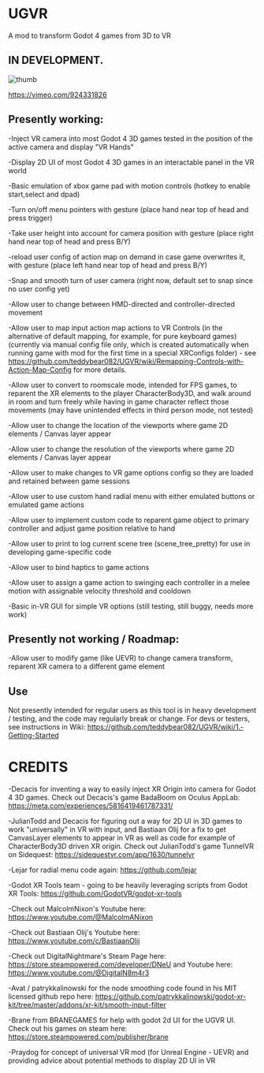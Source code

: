 # UGVR
 A mod to transform Godot 4 games from 3D to VR

## IN DEVELOPMENT.
![thumb](https://github.com/teddybear082/UGVR/assets/87204721/2a7b55f6-605f-47ab-9964-d838c543f3a6)

https://vimeo.com/924331826

## Presently working:

-Inject VR camera into most Godot 4 3D games tested in the position of the active camera and display "VR Hands"

-Display 2D UI of most Godot 4 3D games in an interactable panel in the VR world

-Basic emulation of xbox game pad with motion controls (hotkey to enable start,select and dpad)

-Turn on/off menu pointers with gesture (place hand near top of head and press trigger)

-Take user height into account for camera position with gesture (place right hand near top of head and press B/Y)

-reload user config of action map on demand in case game overwrites it, with gesture (place left hand near top of head and press B/Y)

-Snap and smooth turn of user camera (right now, default set to snap since no user config yet)

-Allow user to change between HMD-directed and controller-directed movement

-Allow user to map input action map actions to VR Controls (in the alternative of default mapping, for example, for pure keyboard games) (currently via manual config file only, which is created automatically when running game with mod for the first time in a special XRConfigs folder)  - see https://github.com/teddybear082/UGVR/wiki/Remapping-Controls-with-Action-Map-Config for more details.

-Allow user to convert to roomscale mode, intended for FPS games, to reparent the XR elements to the player CharacterBody3D, and walk around in room and turn freely while having in game character reflect those movements (may have unintended effects in third person mode, not tested)

-Allow user to change the location of the viewports where game 2D elements / Canvas layer appear

-Allow user to change the resolution of the viewports where game 2D elements / Canvas layer appear

-Allow user to make changes to VR game options config so they are loaded and retained between game sessions

-Allow user to use custom hand radial menu with either emulated buttons or emulated game actions 

-Allow user to implement custom code to reparent game object to primary controller and adjust game position relative to hand

-Allow user to print to log current scene tree (scene_tree_pretty) for use in developing game-specific code

-Allow user to bind haptics to game actions

-Allow user to assign a game action to swinging each controller in a melee motion with assignable velocity threshold and cooldown

-Basic in-VR GUI for simple VR options (still testing, still buggy, needs more work)

## Presently not working / Roadmap:

-Allow user to modify game (like UEVR) to change camera transform, reparent XR camera to a different game element

## Use

Not presently intended for regular users as this tool is in heavy development / testing, and the code may regularly break or change. For devs or testers, see instructions in Wiki: https://github.com/teddybear082/UGVR/wiki/1.-Getting-Started

# CREDITS

-Decacis for inventing a way to easily inject XR Origin into camera for Godot 4 3D games.  Check out Decacis's game BadaBoom on Oculus AppLab: https://meta.com/experiences/5816419461787331/

-JulianTodd and Decacis for figuring out a way for 2D UI in 3D games to work "universally" in VR with input, and Bastiaan Olij for a fix to get CanvasLayer elements to appear in VR as well as code for example of CharacterBody3D driven XR origin.  Check out JulianTodd's game TunnelVR on Sidequest: https://sidequestvr.com/app/1630/tunnelvr

-Lejar for radial menu code again: https://github.com/lejar 

-Godot XR Tools team - going to be heavily leveraging scripts from Godot XR Tools: https://github.com/GodotVR/godot-xr-tools

 -Check out MalcolmNixon's Youtube here: https://www.youtube.com/@MalcolmANixon

 -Check out Bastiaan Olij's Youtube here: https://www.youtube.com/c/BastiaanOlij

 -Check out DigitalNightmare's Steam Page here: https://store.steampowered.com/developer/DNeU and Youtube here: https://www.youtube.com/@DigitalN8m4r3

-Avat / patrykkalinowski for the node smoothing code found in his MIT licensed github repo here: https://github.com/patrykkalinowski/godot-xr-kit/tree/master/addons/xr-kit/smooth-input-filter

-Brane from BRANEGAMES for help with godot 2d UI for the UGVR UI. Check out his games on steam here: https://store.steampowered.com/publisher/brane

-Praydog for concept of universal VR mod (for Unreal Engine - UEVR) and providing advice about potential methods to display 2D UI in VR
